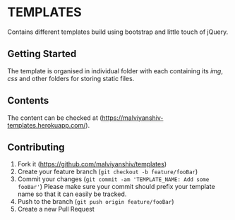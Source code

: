 # TEMPLATES

Contains different templates build using bootstrap and little touch of jQuery.

## Getting Started

The template is organised in individual folder with each containing its _img_, _css_ and other folders for storing static files.

## Contents

The content can be checked at (<https://malviyanshiv-templates.herokuapp.com/>).

## Contributing

1. Fork it (<https://github.com/malviyanshiv/templates>)
2. Create your feature branch (`git checkout -b feature/fooBar`)
3. Commit your changes (`git commit -am 'TEMPLATE_NAME: Add some fooBar'`)
   Please make sure your commit should prefix your template name so that it can easily be tracked.
4. Push to the branch (`git push origin feature/fooBar`)
5. Create a new Pull Request
